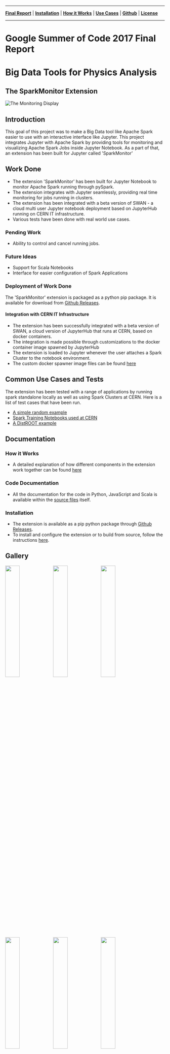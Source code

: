 ___
**[Final Report](index.md)** |
**[Installation](install.md)** |
**[How it Works](how.md)** |
**[Use Cases](#common-use-cases-and-tests)** |
**[Github](https://github.com/krishnan-r/sparkmonitor)** |
**[License](https://github.com/krishnan-r/sparkmonitor/blob/master/LICENSE.md)**
___

# Google Summer of Code 2017 Final Report
# Big Data Tools for Physics Analysis
## The SparkMonitor Extension
![The Monitoring Display](https://user-images.githubusercontent.com/6822941/29601568-d5e42934-87f9-11e7-9780-3cd3a0d8d86b.png)
## Introduction
This goal of this project was to make a Big Data tool like Apache Spark easier to use with an interactive interface like Jupyter. This project integrates Jupyter with Apache Spark by providing tools for monitoring and visualizing Apache Spark Jobs inside Jupyter Notebook. As a part of that, an extension has been built for Jupyter called 'SparkMonitor'

## Work Done
- The extension 'SparkMonitor' has been built for Jupyter Notebook to monitor Apache Spark running through pySpark.
- The extension integrates with Jupyter seamlessly, providing real time monitoring for jobs running in clusters.
- The extension has been integrated with a beta version of SWAN - a cloud multi user Jupyter notebook deployment based on JupyterHub running on CERN IT infrastructure.
- Various tests have been done with real world use cases.


### Pending Work
- Ability to control and cancel running jobs.
    
### Future Ideas
- Support for Scala Notebooks
- Interface for easier configuration of Spark Applications

### Deployment of Work Done
The 'SparkMonitor' extension is packaged as a python pip package. It is available for download from [Github Releases](https://github.com/krishnan-r/sparkmonitor/releases).

#### Integration with CERN IT Infrastructure
- The extension has been successfully integrated with a beta version of SWAN, a cloud version of JupyterHub that runs at CERN, based on docker containers.
- The integration is made possible through customizations to the docker container image spawned by JupyterHub
- The extension is loaded to Jupyter whenever the user attaches a Spark Cluster to the notebook environment.
- The custom docker spawner image files can be found [here](https://github.com/krishnan-r/sparkmonitorhub)



## Common Use Cases and Tests

The extension has been tested with a range of applications by running spark standalone locally as well as using Spark Clusters at CERN.
Here is a list of test cases that have been run.
- [A simple random example](usecase_testing.md)
- [Spark Training Notebooks used at CERN](usecase_sparktraining.md)
- [A DistROOT example](usecase_distroot.md)

## Documentation

### How it Works
- A detailed explanation of how different components in the extension work together can be found [here](how.md)

### Code Documentation
- All the documentation for the code in Python, JavaScript and Scala is available within the [source files](https://github.com/krishnan-r/sparkmonitor) itself.

### Installation 
- The extension is available as a pip python package through [Github Releases](https://github.com/krishnan-r/sparkmonitor/releases).
- To install and configure the extension or to build from source, follow the instructions [here](install.md).

## Gallery
<img src="https://user-images.githubusercontent.com/6822941/29601990-d6256a1e-87fb-11e7-94cb-b4418c61d221.png" width="30%"><img src="https://user-images.githubusercontent.com/6822941/29601769-d8e82a26-87fa-11e7-9b0e-91b1414e7821.png" width="30%"><img src="https://user-images.githubusercontent.com/6822941/29601776-d919dae4-87fa-11e7-8939-a6c0d0072d90.png" width="30%"><img src="https://user-images.githubusercontent.com/6822941/29601770-d8ea4734-87fa-11e7-9102-524d2b5193c3.png" width="30%"><img src="https://user-images.githubusercontent.com/6822941/29601773-d8eda6ea-87fa-11e7-905d-9bebd62250ea.png" width="30%"><img src="https://user-images.githubusercontent.com/6822941/29601997-d6533840-87fb-11e7-90ce-daa0fe73b9e5.png" width="30%">

## Usefull Links
- [SparkMonitor](https://github.com/krishnan-r/sparkmonitor) Github Repository
- [SparkMonitorHub](https://github.com/krishnan-r/sparkmonitorhub) - An integration for SWAN - A multiuser cloud notebook service based on JupyterHub.
- [Initial Project Proposal](https://docs.google.com/document/d/1J2zIRnEAvey8HcDyqrKZ2DeQJXLvhU5HR2WdxZ9o8Yk/edit?usp=sharing)
- [Initial Idea Page of Organization](http://hepsoftwarefoundation.org/gsoc/proposal_ROOTspark.html)
- [Travis Build for SparkMonitor](https://travis-ci.org/krishnan-r/sparkmonitor)
- [Docker image](https://hub.docker.com/r/krishnanr/sparkmonitor/) for testing locally based on Scientific Linux CERN 6
- [Docker image](https://hub.docker.com/r/krishnanr/sparkmonitorhub/) for SWAN
- [SparkMonitor Python Package](https://github.com/krishnan-r/sparkmonitor/releases) - Github Release